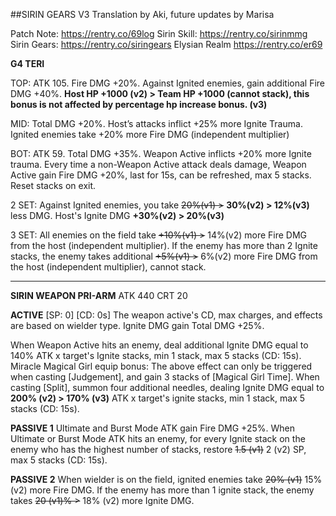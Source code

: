##SIRIN GEARS V3
Translation by Aki, future updates by Marisa

Patch Note: https://rentry.co/69log
Sirin Skill: https://rentry.co/sirinmmg
Sirin Gears: https://rentry.co/siringears
Elysian Realm https://rentry.co/er69

**G4 TERI**

TOP: ATK 105. Fire DMG +20%. Against Ignited enemies, gain additional Fire DMG +40%. **Host HP +1000 (v2) > Team HP +1000 (cannot stack), this bonus is not affected by percentage hp increase bonus. (v3)**

MID: Total DMG +20%.  Host’s attacks inflict +25% more Ignite Trauma. Ignited enemies take +20% more Fire DMG (independent multiplier)

BOT: ATK 59. Total DMG +35%. Weapon Active inflicts +20% more Ignite trauma. Every time a non-Weapon Active attack deals damage, Weapon Active gain Fire DMG +20%, last for 15s, can be refreshed, max 5 stacks. Reset stacks on exit.

2 SET: Against Ignited enemies, you take ~~20%(v1) >~~ **30%(v2) > 12%(v3)** less DMG. Host's Ignite DMG **+30%(v2) > 20%(v3)** 

3 SET: All enemies on the field take ~~+10%(v1) >~~ 14%(v2) more Fire DMG from the host (independent multiplier). If the enemy has more than 2 Ignite stacks, the enemy takes additional ~~+5%(v1) >~~ 6%(v2) more Fire DMG from the host (independent multiplier), cannot stack.

---

**SIRIN WEAPON PRI-ARM**
ATK 440 CRT 20

**ACTIVE**
[SP: 0] [CD: 0s]
The weapon active's CD, max charges, and effects are based on wielder type. Ignite DMG gain Total DMG +25%. 

When Weapon Active hits an enemy, deal additional Ignite DMG equal to 140% ATK x target's Ignite stacks, min 1 stack, max 5 stacks (CD: 15s). 
Miracle Magical Girl equip bonus: The above effect can only be triggered when casting [Judgement], and gain 3 stacks of [Magical Girl Time]. When casting [Split], summon four additional needles, dealing Ignite DMG equal to **200% (v2) > 170% (v3)** ATK x target's ignite stacks, min 1 stack, max 5 stacks (CD: 15s). 

**PASSIVE 1**
Ultimate and Burst Mode ATK gain Fire DMG +25%. When Ultimate or Burst Mode ATK hits an enemy, for every Ignite stack on the enemy who has the highest number of stacks, restore ~~1.5 (v1)~~ 2 (v2) SP, max 5 stacks (CD: 15s). 

**PASSIVE 2**
When wielder is on the field, ignited enemies take ~~20% (v1)~~ 15% (v2) more Fire DMG. If the enemy has more than 1 ignite stack, the enemy takes ~~20 (v1)% >~~ 18% (v2) more Ignite DMG.